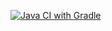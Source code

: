 [![Java CI with Gradle](https://github.com/Perepadin/DebitCardDeliveryPatternAddAllure/actions/workflows/gradle.yml/badge.svg)](https://github.com/Perepadin/DebitCardDeliveryPatternAddAllure/actions/workflows/gradle.yml)